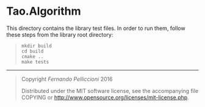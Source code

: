 **Tao.Algorithm**
==================

This directory contains the library test files. In order to run them, follow
these steps from the library root directory:

>     mkdir build
>     cd build
>     cmake ..
>     make tests

---

> Copyright _Fernando Pelliccioni_ 2016
> 
> Distributed under the MIT software license, see the accompanying
> file COPYING or http://www.opensource.org/licenses/mit-license.php.
